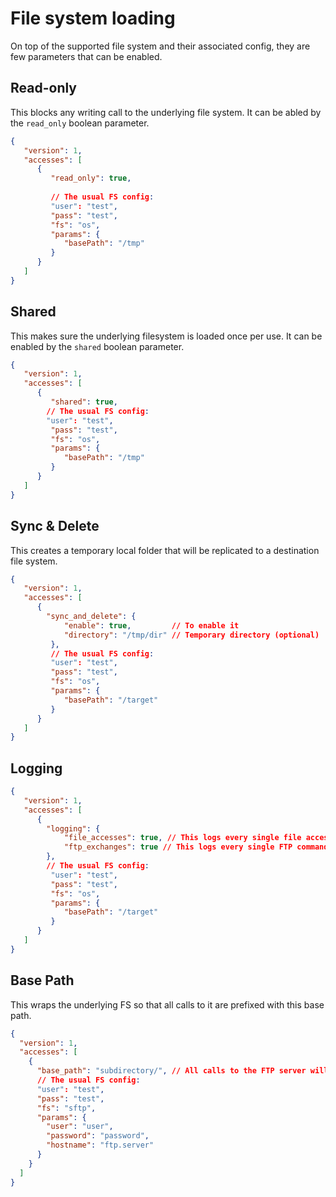 # File system loading

On top of the supported file system and their associated config, 
they are few parameters that can be enabled.

## Read-only
This blocks any writing call to the underlying file system. It can be abled by the `read_only` boolean parameter.

```json
{
   "version": 1,
   "accesses": [
      {
         "read_only": true,
         
         // The usual FS config:
         "user": "test",
         "pass": "test",
         "fs": "os",
         "params": {
            "basePath": "/tmp"
         }
      }
   ]
}
``` 

## Shared
This makes sure the underlying filesystem is loaded once per use. It can be enabled by the `shared` boolean parameter.

```json
{
   "version": 1,
   "accesses": [
      {
         "shared": true,
        // The usual FS config:
        "user": "test",
         "pass": "test",
         "fs": "os",
         "params": {
            "basePath": "/tmp"
         }
      }
   ]
}
``` 

## Sync & Delete
This creates a temporary local folder that will be replicated to a destination file system.


```json
{
   "version": 1,
   "accesses": [
      {
        "sync_and_delete": {
            "enable": true,         // To enable it
            "directory": "/tmp/dir" // Temporary directory (optional)
         },
         // The usual FS config:
         "user": "test",
         "pass": "test",
         "fs": "os",
         "params": {
            "basePath": "/target"
         }
      }
   ]
}
``` 

## Logging
```json
{
   "version": 1,
   "accesses": [
      {
        "logging": {
            "file_accesses": true, // This logs every single file access
            "ftp_exchanges": true // This logs every single FTP command
        },
        // The usual FS config:
         "user": "test",
         "pass": "test",
         "fs": "os",
         "params": {
            "basePath": "/target"
         }
      }
   ]
}
``` 

## Base Path
This wraps the underlying FS so that all calls to it are prefixed with this base path.

```json
{
  "version": 1,
  "accesses": [
    {
      "base_path": "subdirectory/", // All calls to the FTP server will be made with "subdirectory/[path]"
      // The usual FS config:
      "user": "test",
      "pass": "test",
      "fs": "sftp",
      "params": {
        "user": "user",
        "password": "password",
        "hostname": "ftp.server"
      }
    }
  ]
}
```